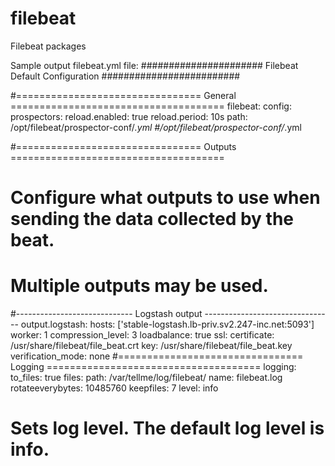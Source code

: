 # filebeat
Filebeat packages

Sample output filebeat.yml file:
###################### Filebeat Default Configuration #########################

#================================ General =====================================
filebeat:
  config:
    prospectors:
      reload.enabled: true
      reload.period: 10s
      path: /opt/filebeat/prospector-conf/*.yml
      #/opt/filebeat/prospector-conf/*.yml

#================================ Outputs =====================================

# Configure what outputs to use when sending the data collected by the beat.
# Multiple outputs may be used.

#----------------------------- Logstash output --------------------------------
output.logstash:
  hosts: ['stable-logstash.lb-priv.sv2.247-inc.net:5093']
  worker: 1
  compression_level: 3
  loadbalance: true
  ssl:
    certificate: /usr/share/filebeat/file_beat.crt
    key: /usr/share/filebeat/file_beat.key
    verification_mode: none
#================================ Logging =====================================
logging:
  to_files: true
  files:
    path: /var/tellme/log/filebeat/
    name: filebeat.log
    rotateeverybytes: 10485760
    keepfiles: 7
    level: info

# Sets log level. The default log level is info.